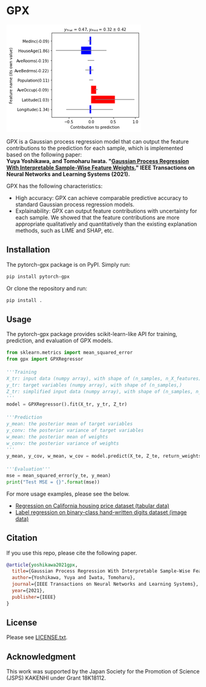 # GPX

![GPX example on California housing dataset](https://raw.githubusercontent.com/yuyay/gpx/image/california_example.png)

GPX is a Gaussian process regression model that can output the feature contributions to the prediction for each sample, which is implemented based on the following paper:  
**Yuya Yoshikawa, and Tomoharu Iwata. "[Gaussian Process Regression With Interpretable Sample-Wise Feature Weights.](https://ieeexplore.ieee.org/abstract/document/9646444)" IEEE Transactions on Neural Networks and Learning Systems (2021).**

GPX has the following characteristics:
- High accuracy: GPX can achieve comparable predictive accuracy to standard Gaussian process regression models.
- Explainability: GPX can output feature contributions with uncertainty for each sample. We showed that the feature contributions are more appropriate qualitatively and quantitatively than the existing explanation methods, such as LIME and SHAP, etc. 

## Installation 
The pytorch-gpx package is on PyPI. Simply run:
```bash
pip install pytorch-gpx
```
Or clone the repository and run:
```bash
pip install .
```

## Usage
The pytorch-gpx package provides scikit-learn-like API for training, prediction, and evaluation of GPX models.

```python
from sklearn.metrics import mean_squared_error
from gpx import GPXRegressor

'''Training
X_tr: input data (numpy array), with shape of (n_samples, n_X_features)
y_tr: target variables (numpy array), with shape of (n_samples,)
Z_tr: simplified input data (numpy array), with shape of (n_samples, n_Z_features). The same as X_tr is OK.
'''
model = GPXRegressor().fit(X_tr, y_tr, Z_tr)

'''Prediction
y_mean: the posterior mean of target variables
y_conv: the posterior variance of target variables
w_mean: the posterior mean of weights
w_conv: the posterior variance of weights
'''
y_mean, y_cov, w_mean, w_cov = model.predict(X_te, Z_te, return_weights=True)

'''Evaluation'''
mse = mean_squared_error(y_te, y_mean)
print("Test MSE = {}".format(mse))
```

For more usage examples, please see the below.
- [Regression on California housing price dataset (tabular data)](notebooks/california_regression.ipynb)
- [Label regression on binary-class hand-written digits dataset (image data)](notebooks/digits_visualization.ipynb)

## Citation
If you use this repo, please cite the following paper.

```bibtex
@article{yoshikawa2021gpx,
  title={Gaussian Process Regression With Interpretable Sample-Wise Feature Weights},
  author={Yoshikawa, Yuya and Iwata, Tomoharu},
  journal={IEEE Transactions on Neural Networks and Learning Systems},
  year={2021},
  publisher={IEEE}
}
```

## License
Please see [LICENSE.txt](./LICENSE.txt).

## Acknowledgment
This work was supported by the Japan Society for the Promotion of Science (JSPS) KAKENHI under Grant 18K18112.
